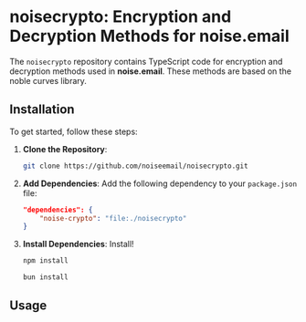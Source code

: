 # noisecrypto: Encryption and Decryption Methods for noise.email

The `noisecrypto` repository contains TypeScript code for encryption and decryption methods used in **noise.email**. These methods are based on the noble curves library.

## Installation

To get started, follow these steps:

1. **Clone the Repository**:
    ```bash
    git clone https://github.com/noiseemail/noisecrypto.git
    ```

2. **Add Dependencies**:
    Add the following dependency to your `package.json` file:
    ```json
    "dependencies": {
        "noise-crypto": "file:./noisecrypto"
    }
    ```

3. **Install Dependencies**:
    Install!
    ```bash
    npm install
    ```
    ```bash
    bun install
    ```

## Usage
